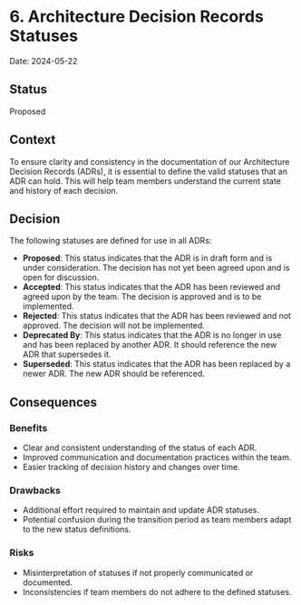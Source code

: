 # 6. Architecture Decision Records Statuses

Date: 2024-05-22

## Status

Proposed

## Context

To ensure clarity and consistency in the documentation of our Architecture Decision Records (ADRs), it is essential to define the valid statuses that an ADR can hold. This will help team members understand the current state and history of each decision.

## Decision

The following statuses are defined for use in all ADRs:

* **Proposed**: This status indicates that the ADR is in draft form and is under consideration. The decision has not yet been agreed upon and is open for discussion.
* **Accepted**: This status indicates that the ADR has been reviewed and agreed upon by the team. The decision is approved and is to be implemented.
* **Rejected**: This status indicates that the ADR has been reviewed and not approved. The decision will not be implemented.
* **Deprecated By**: This status indicates that the ADR is no longer in use and has been replaced by another ADR. It should reference the new ADR that supersedes it.
* **Superseded**: This status indicates that the ADR has been replaced by a newer ADR. The new ADR should be referenced.

## Consequences

### Benefits

* Clear and consistent understanding of the status of each ADR.
* Improved communication and documentation practices within the team.
* Easier tracking of decision history and changes over time.

### Drawbacks

* Additional effort required to maintain and update ADR statuses.
* Potential confusion during the transition period as team members adapt to the new status definitions.

### Risks

* Misinterpretation of statuses if not properly communicated or documented.
* Inconsistencies if team members do not adhere to the defined statuses.
